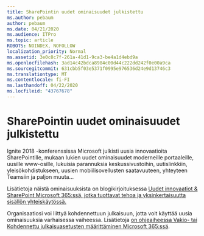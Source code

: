 ```yaml
---
title: SharePointin uudet ominaisuudet julkistettu
ms.author: pebaum
author: pebaum
ms.date: 04/21/2020
ms.audience: ITPro
ms.topic: article
ROBOTS: NOINDEX, NOFOLLOW
localization_priority: Normal
ms.assetid: 3e0c8c7f-261a-41d1-9ca3-be4a1d4ebd9a
ms.openlocfilehash: 3ad14c42bdca8984c00d44c222dd242f0e00a9ca
ms.sourcegitcommit: 631cbb5f03e5371f0995e976536d24e9d13746c3
ms.translationtype: MT
ms.contentlocale: fi-FI
ms.lasthandoff: 04/22/2020
ms.locfileid: "43767678"
---
```

# <a name="sharepoint-new-features-announced"></a>SharePointin uudet ominaisuudet julkistettu

Ignite 2018 -konferenssissa Microsoft julkisti uusia innovaatioita SharePointille, mukaan lukien uudet ominaisuudet moderneille portaaleille, uusille www-osille, lukuisia parannuksia keskussivustoihin, uutislinkkiin, yleisökohdistukseen, uusien mobiilisovellusten saatavuuteen, yhteyteen Teamsiin ja paljon muuta...
  
Lisätietoja näistä ominaisuuksista on blogikirjoituksessa [Uudet innovaatiot &amp; SharePoint Microsoft 365:ssä, jotka tuottavat tehoa ja yksinkertaisuutta sisällön yhteiskäytössä.](https://go.microsoft.com/fwlink/?linkid=2026502)
  
Organisaatiosi voi liittyä kohdennettuun julkaisuun, jotta voit käyttää uusia ominaisuuksia varhaisessa vaiheessa. Lisätietoja [on ohjeaiheessa Vakio- tai Kohdennettu julkaisuasetusten määrittäminen Microsoft 365:ssä](https://docs.microsoft.com/office365/admin/manage/release-options-in-office-365).
